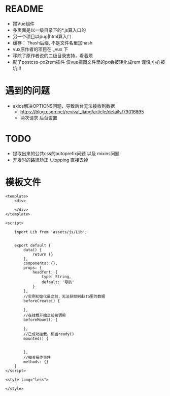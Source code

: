 # README

- 攒Vue组件
- 多页面是以一级目录下的*.js算入口的
- 另一个项目以pug|html算入口
- 缓存： ?hash后缀, 不是文件名里加hash
- vux原作者的项目在 _vux 下
- 移除了原作者说的二级目录支持，看着烦
- 配了postcss-px2rem插件 仅vue视图文件里的px会被转化成rem 谨慎,小心被坑!!!

# 遇到的问题

- axios解决OPTIONS问题，导致后台无法接收到数据 
    - https://blog.csdn.net/revival_liang/article/details/79016895
    - 两次请求 后台设置
    
# TODO 

- 提取出来的公共css的autoprefix问题 以及 mixins问题
- 开发时的路径矫正 /_topping 直接去掉 

# 模板文件

```vue
<template>
    <div>

    </div>
</template>

<script>

    import Lib from 'assets/js/Lib';


    export default {
        data() {
            return {}
        },
        components: {},
        props: {
            headfont: {
                type: String,
                default: '导航'
            }
        },
        //实例初始化最之前，无法获取到data里的数据
        beforeCreate() {

        },
        //在挂载开始之前被调用
        beforeMount() {

        },
        //已成功挂载，相当ready()
        mounted() {


        },
        //相关操作事件
        methods: {}
    }
</script>

<style lang="less">

</style>
```